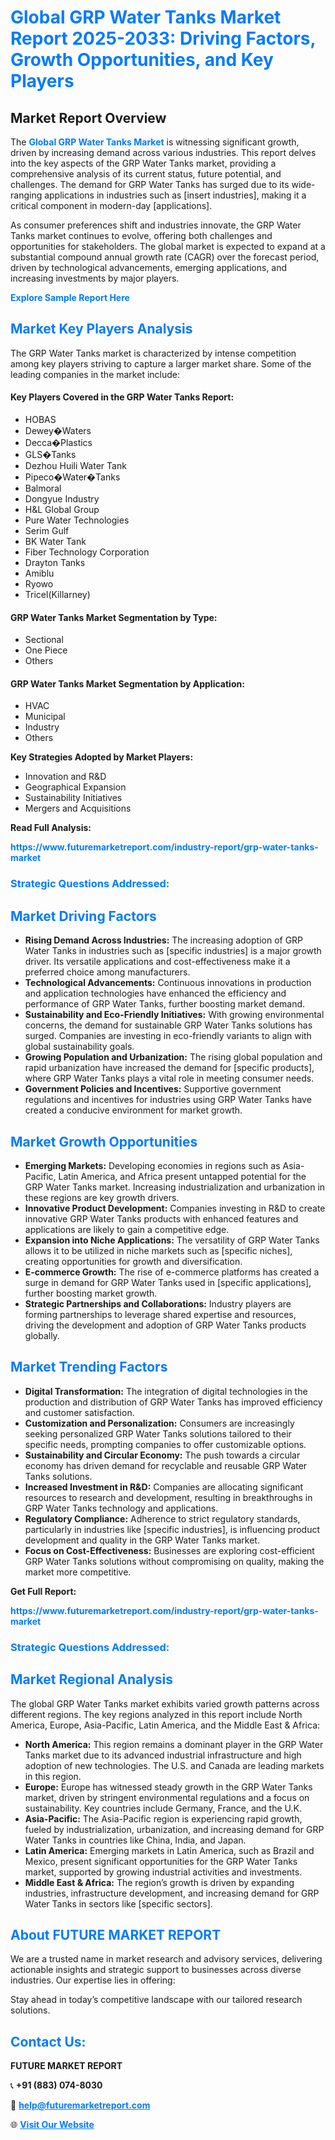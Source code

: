<h1 style="color: #007BFF;">Global GRP Water Tanks Market Report 2025-2033: Driving Factors, Growth Opportunities, and Key Players</h1>

<section id="overview">
<h2>Market Report Overview</h2>
<p>The <a href="https://www.futuremarketreport.com/industry-report/grp-water-tanks-market" style="color: #007BFF; text-decoration: none;"><strong>Global GRP Water Tanks Market</strong></a> is witnessing significant growth, driven by increasing demand across various industries. This report delves into the key aspects of the GRP Water Tanks market, providing a comprehensive analysis of its current status, future potential, and challenges. The demand for GRP Water Tanks has surged due to its wide-ranging applications in industries such as [insert industries], making it a critical component in modern-day [applications].</p>
<p>As consumer preferences shift and industries innovate, the GRP Water Tanks market continues to evolve, offering both challenges and opportunities for stakeholders. The global market is expected to expand at a substantial compound annual growth rate (CAGR) over the forecast period, driven by technological advancements, emerging applications, and increasing investments by major players.</p>
</section>

<section id="overview">
<p><a href="https://www.futuremarketreport.com/request-sample/reportId=45542" style="color: #007BFF; text-decoration: none;"><strong>Explore Sample Report Here</strong></a></p>
</section>

<section id="key-players">
<h2 style="color: #007BFF;">Market Key Players Analysis</h2>
<p>The GRP Water Tanks market is characterized by intense competition among key players striving to capture a larger market share. Some of the leading companies in the market include:</p>
<h4>Key Players Covered in the GRP Water Tanks Report:</h4>
<ul><li>HOBAS</li><li>Dewey�Waters</li><li>Decca�Plastics</li><li>GLS�Tanks</li><li>Dezhou Huili Water Tank</li><li>Pipeco�Water�Tanks</li><li>Balmoral</li><li>Dongyue Industry</li><li>H&amp;L Global Group</li><li>Pure Water Technologies</li><li>Serim Gulf</li><li>BK Water Tank</li><li>Fiber Technology Corporation</li><li>Drayton Tanks</li><li>Amiblu</li><li>Ryowo</li><li>Tricel(Killarney)</li></ul>
<h4>GRP Water Tanks Market Segmentation by Type:</h4>
<ul><li>Sectional</li><li>One Piece</li><li>Others</li></ul>

<h4>GRP Water Tanks Market Segmentation by Application:</h4>
<ul><li>HVAC</li><li>Municipal</li><li>Industry</li><li>Others</li></ul>
<p><strong>Key Strategies Adopted by Market Players:</strong></p>
<ul>
<li>Innovation and R&D</li>
<li>Geographical Expansion</li>
<li>Sustainability Initiatives</li>
<li>Mergers and Acquisitions</li>
</ul>
</section>

<section>
<p><strong>Read Full Analysis: </strong></p><a href="https://www.futuremarketreport.com/industry-report/grp-water-tanks-market" style="color: #007BFF; text-decoration: none;"><strong>https://www.futuremarketreport.com/industry-report/grp-water-tanks-market</strong></a>
<h3 style="color: #007BFF;">Strategic Questions Addressed:</h3>
</section>

<section id="driving-factors">
<h2 style="color: #007BFF;">Market Driving Factors</h2>
<ul>
<li><strong>Rising Demand Across Industries:</strong> The increasing adoption of GRP Water Tanks in industries such as [specific industries] is a major growth driver. Its versatile applications and cost-effectiveness make it a preferred choice among manufacturers.</li>
<li><strong>Technological Advancements:</strong> Continuous innovations in production and application technologies have enhanced the efficiency and performance of GRP Water Tanks, further boosting market demand.</li>
<li><strong>Sustainability and Eco-Friendly Initiatives:</strong> With growing environmental concerns, the demand for sustainable GRP Water Tanks solutions has surged. Companies are investing in eco-friendly variants to align with global sustainability goals.</li>
<li><strong>Growing Population and Urbanization:</strong> The rising global population and rapid urbanization have increased the demand for [specific products], where GRP Water Tanks plays a vital role in meeting consumer needs.</li>
<li><strong>Government Policies and Incentives:</strong> Supportive government regulations and incentives for industries using GRP Water Tanks have created a conducive environment for market growth.</li>
</ul>
</section>

<section id="growth-opportunities">
<h2 style="color: #007BFF;">Market Growth Opportunities</h2>
<ul>
<li><strong>Emerging Markets:</strong> Developing economies in regions such as Asia-Pacific, Latin America, and Africa present untapped potential for the GRP Water Tanks market. Increasing industrialization and urbanization in these regions are key growth drivers.</li>
<li><strong>Innovative Product Development:</strong> Companies investing in R&D to create innovative GRP Water Tanks products with enhanced features and applications are likely to gain a competitive edge.</li>
<li><strong>Expansion into Niche Applications:</strong> The versatility of GRP Water Tanks allows it to be utilized in niche markets such as [specific niches], creating opportunities for growth and diversification.</li>
<li><strong>E-commerce Growth:</strong> The rise of e-commerce platforms has created a surge in demand for GRP Water Tanks used in [specific applications], further boosting market growth.</li>
<li><strong>Strategic Partnerships and Collaborations:</strong> Industry players are forming partnerships to leverage shared expertise and resources, driving the development and adoption of GRP Water Tanks products globally.</li>
</ul>
</section>

<section id="trending-factors">
<h2 style="color: #007BFF;">Market Trending Factors</h2>
<ul>
<li><strong>Digital Transformation:</strong> The integration of digital technologies in the production and distribution of GRP Water Tanks has improved efficiency and customer satisfaction.</li>
<li><strong>Customization and Personalization:</strong> Consumers are increasingly seeking personalized GRP Water Tanks solutions tailored to their specific needs, prompting companies to offer customizable options.</li>
<li><strong>Sustainability and Circular Economy:</strong> The push towards a circular economy has driven demand for recyclable and reusable GRP Water Tanks solutions.</li>
<li><strong>Increased Investment in R&D:</strong> Companies are allocating significant resources to research and development, resulting in breakthroughs in GRP Water Tanks technology and applications.</li>
<li><strong>Regulatory Compliance:</strong> Adherence to strict regulatory standards, particularly in industries like [specific industries], is influencing product development and quality in the GRP Water Tanks market.</li>
<li><strong>Focus on Cost-Effectiveness:</strong> Businesses are exploring cost-efficient GRP Water Tanks solutions without compromising on quality, making the market more competitive.</li>
</ul>
</section>

<section>
<p><strong>Get Full Report: </strong></p><a href="https://www.futuremarketreport.com/industry-report/grp-water-tanks-market" style="color: #007BFF; text-decoration: none;"><strong>https://www.futuremarketreport.com/industry-report/grp-water-tanks-market</strong></a>
<h3 style="color: #007BFF;">Strategic Questions Addressed:</h3>
</section>


<section id="regional-analysis">
<h2 style="color: #007BFF;">Market Regional Analysis</h2>
<p>The global GRP Water Tanks market exhibits varied growth patterns across different regions. The key regions analyzed in this report include North America, Europe, Asia-Pacific, Latin America, and the Middle East & Africa:</p>
<ul>
<li><strong>North America:</strong> This region remains a dominant player in the GRP Water Tanks market due to its advanced industrial infrastructure and high adoption of new technologies. The U.S. and Canada are leading markets in this region.</li>
<li><strong>Europe:</strong> Europe has witnessed steady growth in the GRP Water Tanks market, driven by stringent environmental regulations and a focus on sustainability. Key countries include Germany, France, and the U.K.</li>
<li><strong>Asia-Pacific:</strong> The Asia-Pacific region is experiencing rapid growth, fueled by industrialization, urbanization, and increasing demand for GRP Water Tanks in countries like China, India, and Japan.</li>
<li><strong>Latin America:</strong> Emerging markets in Latin America, such as Brazil and Mexico, present significant opportunities for the GRP Water Tanks market, supported by growing industrial activities and investments.</li>
<li><strong>Middle East & Africa:</strong> The region’s growth is driven by expanding industries, infrastructure development, and increasing demand for GRP Water Tanks in sectors like [specific sectors].</li>
</ul>
</section>

<footer>
<h2 style="color: #007BFF;">About FUTURE MARKET REPORT</h2>
<p>We are a trusted name in market research and advisory services, delivering actionable insights and strategic support to businesses across diverse industries. Our expertise lies in offering:</p>

<p>Stay ahead in today’s competitive landscape with our tailored research solutions.</p>

<h2 style="color: #007BFF;">Contact Us:</h2>
<p><strong>FUTURE MARKET REPORT</strong></p>
<p>📞 <strong>+91 (883) 074-8030</strong></p>
<p>📧 <strong><a href="mailto:help@futuremarketreport.com" style="color: #007BFF;">help@futuremarketreport.com</a></strong></p>
<p>🌐 <strong><a href="https://www.futuremarketreport.com/" style="color: #007BFF;">Visit Our Website</a></strong></p>
</footer>